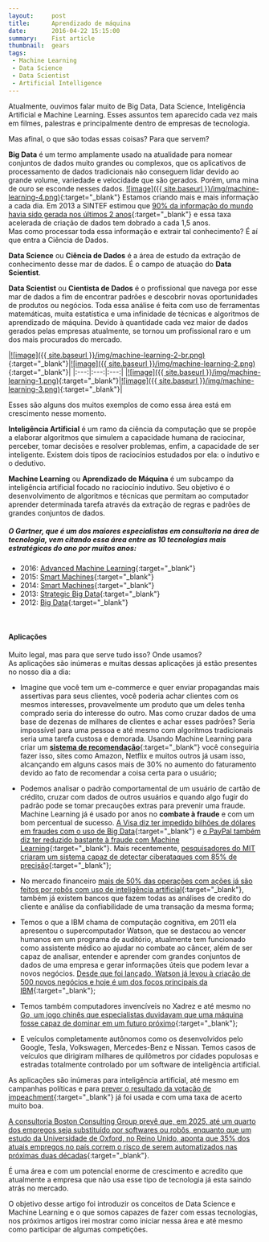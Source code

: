 ```yaml
---
layout:     post
title:      Aprendizado de máquina
date:       2016-04-22 15:15:00
summary:    Fist article
thumbnail:  gears
tags:
 - Machine Learning
 - Data Science
 - Data Scientist
 - Artificial Intelligence
---
```

Atualmente, ouvimos falar muito de Big Data, Data Science, Inteligência Artificial e Machine Learning.
Esses assuntos tem aparecido cada vez mais em filmes, palestras e principalmente dentro de empresas de tecnologia.

Mas afinal, o que são todas essas coisas? Para que servem?

**Big Data** é um termo amplamente usado na atualidade para nomear conjuntos de dados muito grandes ou complexos, que os aplicativos de processamento de dados tradicionais não conseguem lidar devido ao grande volume, variedade e velocidade que são gerados.
Porém, uma mina de ouro se esconde nesses dados.
[![image]({{ site.baseurl }}/img/machine-learning-4.png)](http://temas.folha.uol.com.br/futuro-digital/consumo-e-sociedade/big-data-torna-possivel-que-empresas-e-governos-prevejam-o-futuro.shtml){:target="_blank"}
Estamos criando mais e mais informação a cada dia. Em 2013 a SINTEF estimou que [90% da informação do mundo havia sido gerada nos últimos 2 anos](https://www.sciencedaily.com/releases/2013/05/130522085217.htm){:target="_blank"} e essa taxa acelerada de criação de dados tem dobrado a cada 1,5 anos.
<br>Mas como processar toda essa informação e extrair tal conhecimento? É aí que entra a Ciência de Dados.

**Data Science** ou **Ciência de Dados** é a área de estudo da extração de conhecimento desse mar de dados. É o campo de atuação do **Data Scientist**.

**Data Scientist** ou **Cientista de Dados** é o profissional que navega por esse mar de dados a fim de encontrar padrões e descobrir novas oportunidades de produtos ou negócios. Toda essa análise é feita com uso de ferramentas matemáticas, muita estatística e uma infinidade de técnicas e algoritmos de aprendizado de máquina.
Devido à quantidade cada vez maior de dados gerados pelas empresas atualmente, se tornou um profissional raro e um dos mais procurados do mercado.

|[![image]({{ site.baseurl }}/img/machine-learning-2-br.png)](http://hbrbr.com.br/cientista-de-dados-o-profissional-mais-cobicado-do-seculo-21/){:target="_blank"}|[![image]({{ site.baseurl }}/img/machine-learning-2.png)](https://hbr.org/2012/10/data-scientist-the-sexiest-job-of-the-21st-century/){:target="_blank"}|
|:---:|:---:|:---:|
|[![image]({{ site.baseurl }}/img/machine-learning-1.png)](http://www.computerworld.com/article/3025440/data-analytics/why-data-scientist-is-this-years-hottest-job.html){:target="_blank"}|[![image]({{ site.baseurl }}/img/machine-learning-3.png)](http://www.forbes.com/sites/gilpress/2015/10/21/the-number-of-data-scientists-has-doubled-over-the-last-4-years/){:target="_blank"}|

Esses são alguns dos muitos exemplos de como essa área está em crescimento nesse momento.

**Inteligência Artificial** é um ramo da ciência da computação que se propõe a elaborar algoritmos que simulem a capacidade humana de raciocinar, perceber, tomar decisões e resolver problemas, enfim, a capacidade de ser inteligente. Existem dois tipos de raciocínios estudados por ela: o indutivo e o dedutivo. 

**Machine Learning** ou **Aprendizado de Máquina** é um subcampo da inteligência artificial focado no raciocínio indutivo. Seu objetivo é o desenvolvimento de algoritmos e técnicas que permitam ao computador aprender determinada tarefa através da extração de regras e padrões de grandes conjuntos de dados.

##### O Gartner, que é um dos maiores especialistas em consultoria na área de tecnologia, vem citando essa área entre as 10 tecnologias mais estratégicas do ano por muitos anos:
* 2016: [Advanced Machine Learning](http://www.gartner.com/newsroom/id/3143521){:target="_blank"}
* 2015: [Smart Machines](http://www.gartner.com/newsroom/id/2867917){:target="_blank"}
* 2014: [Smart Machines](http://www.gartner.com/newsroom/id/2603623){:target="_blank"}
* 2013: [Strategic Big Data](http://www.gartner.com/newsroom/id/2209615){:target="_blank"}
* 2012: [Big Data](http://www.gartner.com/newsroom/id/1826214){:target="_blank"}

<br>

#### Aplicações

Muito legal, mas para que serve tudo isso? Onde usamos?<br>
As aplicações são inúmeras e muitas dessas aplicações já estão presentes no nosso dia a dia:

* Imagine que você tem um e-commerce e quer enviar propagandas mais assertivas para seus clientes, você poderia achar clientes com os mesmos interesses, provavelmente um produto que um deles tenha comprado seria do interesse do outro. Mas como cruzar dados de uma base de dezenas de milhares de clientes e achar esses padrões? Seria impossível para uma pessoa e até mesmo com algoritmos tradicionais seria uma tarefa custosa e demorada. Usando Machine Learning para criar um [**sistema de recomendação**](http://exame.abril.com.br/revista-exame/edicoes/980/noticias/o-software-que-le-pensamento){:target="_blank"} você conseguiria fazer isso, sites como Amazon, Netflix e muitos outros já usam isso, alcançando em alguns casos mais de 30% no aumento do faturamento devido ao fato de recomendar a coisa certa para o usuário;

* Podemos analisar o padrão comportamental de um usuário de cartão de crédito, cruzar com dados de outros usuários e quando algo fugir do padrão pode se tomar precauções extras para prevenir uma fraude. Machine Learning já é usado por anos no **combate à fraude** e com um bom percentual de sucesso. [A Visa diz ter impedido bilhões de dólares em fraudes com o uso de Big Data](http://blogs.wsj.com/cio/2013/03/11/visa-says-big-data-identifies-billions-of-dollars-in-fraud/){:target="_blank"} e [o PayPal também diz ter reduzido bastante à fraude com Machine Learning](http://www.infoworld.com/article/2907877/machine-learning/how-paypal-reduces-fraud-with-machine-learning.html){:target="_blank"}. Mais recentemente, [pesquisadores do MIT criaram um sistema capaz de detectar ciberataques com 85% de precisão](http://olhardigital.uol.com.br/fique_seguro/noticia/inteligencia-artificial-ajuda-a-identificar-ciberataques/57348){:target="_blank"};


* No mercado financeiro [mais de 50% das operações com ações já são feitos por robôs com uso de inteligência artificial](http://super.abril.com.br/tecnologia/os-robos-de-wall-street){:target="_blank"}, também já existem bancos que fazem todas as análises de credito do cliente e análise da confiabilidade de uma transação da mesma forma;

* Temos o que a IBM chama de computação cognitiva, em 2011 ela apresentou o supercomputador Watson, que se destacou ao vencer humanos em um programa de auditório, atualmente tem funcionado como assistente médico ao ajudar no combate ao câncer, além de ser capaz de analisar, entender e aprender com grandes conjuntos de dados de uma empresa e gerar informações úteis que podem levar a novos negócios. [Desde que foi lançado, Watson já levou à criação de 500 novos negócios e hoje é um dos focos principais da IBM](
http://www.bitmag.com.br/2016/02/ibm-arranca-partnerworld-com-foco-na-nuvem-analitica-e-inteligencia-artificial/){:target="_blank"};

* Temos também computadores invencíveis no Xadrez e até mesmo no [Go, um jogo chinês que especialistas duvidavam que uma máquina fosse capaz de dominar em um futuro próximo](http://veja.abril.com.br/noticia/vida-digital/computador-do-google-vence-sul-coreano-lenda-do-jogo-chines-go){:target="_blank"};

* E veículos completamente autônomos como os desenvolvidos pelo Google, Tesla, Volkswagen, Mercedes-Benz e Nissan. Temos casos de veículos que dirigiram milhares de quilômetros por cidades populosas e estradas totalmente controlado por um software de inteligência artificial.

As aplicações são inúmeras para inteligência artificial, até mesmo em campanhas políticas e para [prever o resultado da votação de impeachment](https://www.gustavodemari.com.br/data-science-para-previsao-da-votacao-do-impeachment/){:target="_blank"} já foi usada e com uma taxa de acerto muito boa.

[A consultoria Boston Consulting Group prevê que, em 2025, até um quarto dos empregos seja substituído por softwares ou robôs, enquanto que um estudo da Universidade de Oxford, no Reino Unido, aponta que 35% dos atuais empregos no país correm o risco de serem automatizados nas próximas duas décadas](http://www.bbc.com/portuguese/noticias/2015/09/150914_profissoes_robos_lgb){:target="_blank"}.

É uma área e com um potencial enorme de crescimento e acredito que atualmente a empresa que não usa esse tipo de tecnologia já esta saindo atrás no mercado.

O objetivo desse artigo foi introduzir os conceitos de Data Science e Machine Learning e o que somos capazes de fazer com essas tecnologias, nos próximos artigos irei mostrar como iniciar nessa área e até mesmo como participar de algumas competições.
